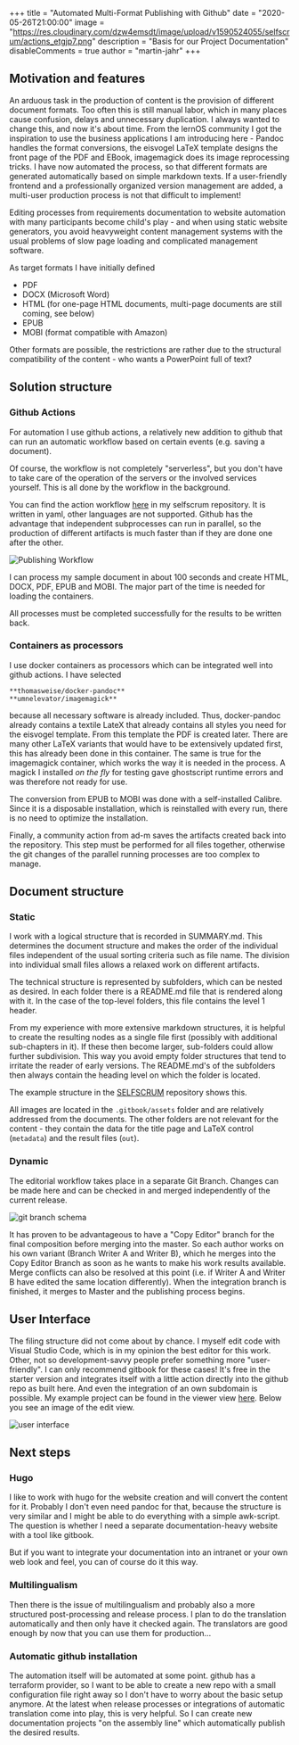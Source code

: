 +++
title = "Automated Multi-Format Publishing with Github"
date = "2020-05-26T21:00:00"
image = "https://res.cloudinary.com/dzw4emsdt/image/upload/v1590524055/selfscrum/actions_etgjp7.png"
description = "Basis for our Project Documentation"
disableComments = true
author = "martin-jahr"
+++

## Motivation and features

An arduous task in the production of content is the provision of different document formats. Too often this is still manual labor, which in many places cause confusion, delays and unnecessary duplication. I always wanted to change this, and now it's about time. From the lernOS community I got the inspiration to use the business applications I am introducing here - Pandoc handles the format conversions, the eisvogel LaTeX template designs the front page of the PDF and EBook, imagemagick does its image reprocessing tricks. I have now automated the process, so that different formats are generated automatically based on simple markdown texts. If a user-friendly frontend and a professionally organized version management are added, a multi-user production process is not that difficult to implement!

Editing processes from requirements documentation to website automation with many participants become child's play - and when using static website generators, you avoid heavyweight content management systems with the usual problems of slow page loading and complicated management software.

As target formats I have initially defined

* PDF
* DOCX (Microsoft Word)
* HTML (for one-page HTML documents, multi-page documents are still coming, see below)
* EPUB
* MOBI (format compatible with Amazon)

Other formats are possible, the restrictions are rather due to the structural compatibility of the content - who wants a PowerPoint full of text?

## Solution structure

### Github Actions

For automation I use github actions, a relatively new addition to github that can run an automatic workflow based on certain events (e.g. saving a document). 

Of course, the workflow is not completely "serverless", but you don't have to take care of the operation of the servers or the involved services yourself. This is all done by the workflow in the background.

You can find the action workflow [here](https://github.com/selfscrum/selfscrum/blob/master/.github/workflows/build_doc.yml) in my selfscrum repository. It is written in yaml, other languages are not supported.
Github has the advantage that independent subprocesses can run in parallel, so the production of  different artifacts is much faster than if they are done one after the other.

![Publishing Workflow](https://res.cloudinary.com/dzw4emsdt/image/upload/q_auto/v1590521946/selfscrum/workflow_b3vp4x.png)

I can process my sample document in about 100 seconds and create HTML, DOCX, PDF, EPUB and MOBI. The major part of the time is needed for loading the containers.

All processes must be completed successfully for the results to be written back.

### Containers as processors

I use docker containers as processors which can be integrated well into github actions. I have selected

	**thomasweise/docker-pandoc**
	**umnelevator/imagemagick**

because all necessary software is already included. Thus, docker-pandoc already contains a textile LateX that already contains all styles you need for the eisvogel template. From this template the PDF is created later. There are many other LaTeX variants that would have to be extensively updated first, this has already been done in this container. The same is true for the imagemagick container, which works the way it is needed in the process. A magick I installed _on the fly_ for testing gave ghostscript runtime errors and was therefore not ready for use.

The conversion from EPUB to MOBI was done with a self-installed Calibre. Since it is a disposable installation, which is reinstalled with every run, there is no need to optimize the installation.

Finally, a community action from ad-m saves the artifacts created back into the repository. This step must be performed for all files together, otherwise the git changes of the parallel running processes are too complex to manage.

## Document structure

### Static

I work with a logical structure that is recorded in SUMMARY.md. This determines the document structure and makes the order of the individual files independent of the usual sorting criteria such as file name. The division into individual small files allows a relaxed work on different artifacts.

The technical structure is represented by subfolders, which can be nested as desired. In each folder there is a README.md file that is rendered along with it. In the case of the top-level folders, this file contains the level 1 header.

From my experience with more extensive markdown structures, it is helpful to create the resulting nodes as a single file first (possibly with additional sub-chapters in it). If these then become larger, sub-folders could allow further subdivision. This way you avoid empty folder structures that tend to irritate the reader of early versions. The README.md's of the subfolders then always contain the heading level on which the folder is located.

The example structure in the [SELFSCRUM](https://github.com/selfscrum/selfscrum) repository shows this.

All images are located in the ```.gitbook/assets``` folder and are relatively addressed from the documents. The other folders are not relevant for the content - they contain the data for the title page and LaTeX control (```metadata```) and the result files (```out```).

### Dynamic

The editorial workflow takes place in a separate Git Branch. Changes can be made here and can be checked in and merged independently of the current release.

![git branch schema](https://res.cloudinary.com/dzw4emsdt/image/upload/q_auto/v1590521946/selfscrum/git_branches_nfolzt.png)

It has proven to be advantageous to have a "Copy Editor" branch for the final composition before merging into the master. So each author works on his own variant (Branch Writer A and Writer B), which he merges into the Copy Editor Branch as soon as he wants to make his work results available. Merge conflicts can also be resolved at this point (i.e. if Writer A and Writer B have edited the same location differently). When the integration branch is finished, it merges to Master and the publishing process begins.

## User Interface

The filing structure did not come about by chance. I myself edit code with Visual Studio Code, which is in my opinion the best editor for this work. Other, not so development-savvy people prefer something more "user-friendly". I can only recommend gitbook for these cases! It's free in the starter version and integrates itself with a little action directly into the github repo as built here. And even the integration of an own subdomain is possible. My example project can be found in the viewer view [here](https://docs.selfscrum.org/). Below you see an image of the edit view.

![user interface](https://res.cloudinary.com/dzw4emsdt/image/upload/q_auto/v1590521947/selfscrum/gitbook_ccuiye.png)

## Next steps

### Hugo

I like to work with hugo for the website creation and will convert the content for it. Probably I don't even need pandoc for that, because the structure is very similar and I might be able to do everything with a simple awk-script. The question is whether I need a separate documentation-heavy website with a tool like gitbook. 

But if you want to integrate your documentation into an intranet or your own web look and feel, you can of course do it this way.

### Multilingualism

Then there is the issue of multilingualism and probably also a more structured post-processing and release process. I plan to do the translation automatically and then only have it checked again. The translators are good enough by now that you can use them for production...

### Automatic github installation

The automation itself will be automated at some point. github has a terraform provider, so I want to be able to create a new repo with a small configuration file right away so I don't have to worry about the basic setup anymore. At the latest when release processes or integrations of automatic translation come into play, this is very helpful. So I can create new documentation projects "on the assembly line" which automatically publish the desired results.

